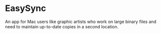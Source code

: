 # EasySync
An app for Mac users like graphic artists who work on large binary files and need to maintain up-to-date copies in a second location.
